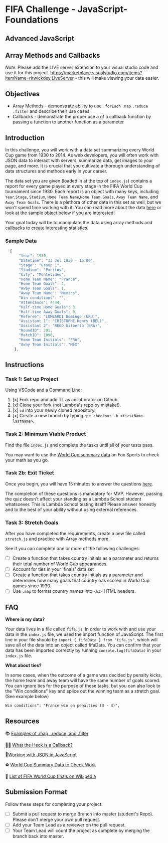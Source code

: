 # FIFA Challenge - JavaScript-Foundations

## Advanced JavaScript

## Array Methods and Callbacks
*Note*: Please add the LIVE server extension to your visual studio code and use it for this project. https://marketplace.visualstudio.com/items?itemName=ritwickdey.LiveServer - this will make viewing your data easier. 

## Objectives

- Array Methods - demonstrate ability to use `.forEach` `.map` `.reduce` `.filter` and describe their use cases
- Callbacks - demonstrate the proper use a of a callback function by passing a function to another function as a parameter
  
## Introduction

In this challenge, you will work with a data set summarizing every World Cup game from 1930 to 2014. As web developers, you will often work with JSON data to interact with servers, summarize data, get images to your page, and more. It is crucial that you cultivate a thorough understanding of data structures and methods early in your career.

The data set you are given (loaded in at the top of `index.js`) contains a report for every game played at every stage in the FIFA World Cup tournament since 1930. Each report is an object with many keys, including `Year`,`Stage`, `Stadium`,  `Home Team Name`,`Home Team Goals`, `Away Team Name`, and `Away Team Goals`. There is a plethora of other data in this set as well, but we won't spend time working with it. You can read more about the data [here](https://www.kaggle.com/abecklas/fifa-world-cup) or look at the sample object below if you are interested!

Your goal today will be to manipulate the data using array methods and callbacks to create interesting statistics.

### Sample Data

```js
  {
      "Year": 1930,
      "Datetime": "13 Jul 1930 - 15:00",
      "Stage": "Group 1",
      "Stadium": "Pocitos",
      "City": "Montevideo",
      "Home Team Name": "France",
      "Home Team Goals": 4,
      "Away Team Goals": 1,
      "Away Team Name": "Mexico",
      "Win conditions": "",
      "Attendance": 4444,
      "Half-time Home Goals": 3,
      "Half-time Away Goals": 0,
      "Referee": "LOMBARDI Domingo (URU)",
      "Assistant 1": "CRISTOPHE Henry (BEL)",
      "Assistant 2": "REGO Gilberto (BRA)",
      "RoundID": 201,
      "MatchID": 1096,
      "Home Team Initials": "FRA",
      "Away Team Initials": "MEX"
    },
```

## Instructions

### Task 1: Set up Project

Using VSCode and a Command Line:

1. [x] Fork repo and add TL as collaborator on Github.
2. [x] Clone your fork (not Lambda's repo by mistake!).
3. [x] `cd` into your newly cloned repository.
4. [x] Create a new branch by typing `git checkout -b <firstName-lastName>`.

### Task 2: Minimum Viable Product

Find the file `index.js` and complete the tasks until all of your tests pass.

You may want to use the [World Cup summary data](https://www.foxsports.com/soccer/fifa-world-cup/history) on Fox Sports to check your math as you go.

### Task 2b: Exit Ticket

Once you begin, you will have 15 minutes to answer the questions [here](https://app.codesignal.com/public-test/pHkwTDmFG4moZNJWy/64uEYwk5AxxRxE).

The completion of these questions is mandatory for MVP. However, passing the quiz doesn't affect your standing as a Lambda School student whatsoever. This is Lambda School testing itself! Please answer honestly and to the best of your ability without using external references.

### Task 3: Stretch Goals

After you have completed the requirements, create a new file called `stretch.js` and practice with Array methods more.

See if you can complete one or more of the following challenges:

- [ ] Create a function that takes country initials as a parameter and returns their total number of World Cup appearances.
- [ ] Account for ties in your 'finals' data set
- [ ] Create a function that takes country initials as a parameter and determines how many goals that country has scored in World Cup games since 1930.
- [ ] Use `.map` to format country names into `<h1>` HTML headers.

## FAQ

**Where is my data?**

Your data lives in a file called `fifa.js`. In order to work with and use your data in the `index.js` file, we used the import function of JavaScript. The first line in your file should be `import { fifaData } from "fifa.js"`, which will save all of the data into an object called fifaData. You can confirm that your data has been imported correctly by running `console.log(fifaData)` in your `index.js` file.

**What about ties?**

In some cases, when the outcome of a game was decided by penalty kicks, the home team and away team will have the same number of goals scored. You can ignore ties for the purpose of these tasks, but you can also look to the "Win conditions" key  and splice out the winning team as a stretch goal. (See example below)

```
Win conditions": "France win on penalties (3 - 4)",
````

## Resources

📚 [Examples of .map, .reduce, and .filter](https://itnext.io/15-useful-javascript-examples-of-map-reduce-and-filter-74cbbb5e0a1f)

🤷‍♀️ [What the Heck is a Callback?](https://codeburst.io/javascript-what-the-heck-is-a-callback-aba4da2deced)

🤝[Working with JSON in JavaScript](https://www.ma-no.org/en/programming/javascript/working-with-json-in-javascript)

⚽️ [World Cup Summary Data to Check Work](https://www.foxsports.com/soccer/fifa-world-cup/history)

👀 [List of FIFA World Cup finals on Wikipedia](https://en.wikipedia.org/wiki/List_of_FIFA_World_Cup_finals)

## Submission Format

Follow these steps for completing your project.

- [ ] Submit a pull request to merge Branch into master (student's Repo). Please don't merge your own pull request.
- [ ] Add your Team Lead as a reviewer on the pull request.
- [ ] Your Team Lead will count the project as complete by merging the branch back into master.
